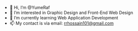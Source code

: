 - 👋 Hi, I’m @YumeRaf
- 👀 I’m interested in Graphic Design and Front-End Web Design
- 🌱 I’m currently learning Web Application Development
- 📫 My contact is via email: rrhossain101@gmail.com

<!---
YumeRaf/YumeRaf is a ✨ special ✨ repository because its `README.md` (this file) appears on your GitHub profile.
You can click the Preview link to take a look at your changes.
--->
